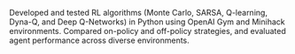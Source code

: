 Developed and tested RL algorithms (Monte Carlo, SARSA, Q-learning, Dyna-Q, and Deep Q-Networks) in Python using OpenAI Gym and Minihack environments. Compared on-policy and off-policy strategies, and evaluated agent performance across diverse environments.
